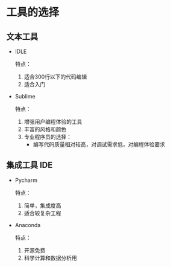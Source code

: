 # 工具的选择

## 文本工具

+ IDLE

  特点：

  1. 适合300行以下的代码编辑
  2. 适合入门

+ Sublime

  特点：

  1. 增强用户编程体验的工具
  2. 丰富的风格和颜色
  3. 专业程序员的选择：
     - 编写代码质量相对较高，对调试需求低，对编程体验要求

## 集成工具 IDE

+ Pycharm

  特点：

  1. 简单，集成度高
  2. 适合较复杂工程 

+ Anaconda

  特点：

  1. 开源免费
  2. 科学计算和数据分析用
